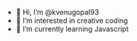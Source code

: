 - 👋 Hi, I’m @kvenugopal93
- 👀 I’m interested in creative coding
- 🌱 I’m currently learning Javascript

<!---
kvenugopal93/kvenugopal93 is a ✨ special ✨ repository because its `README.md` (this file) appears on your GitHub profile.
You can click the Preview link to take a look at your changes.
--->
